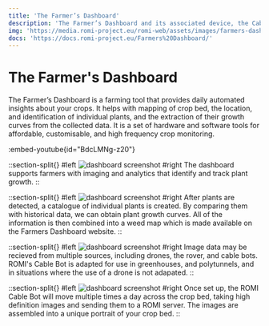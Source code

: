 ```yaml
---
title: 'The Farmer’s Dashboard'
description: 'The Farmer’s Dashboard and its associated device, the Cablebot, is our primary tool for crop monitoring. With the help of an aerial imaging device, images of the crop are collected and analysed to give the farmer an overview of the status of the crops and also of individual plants.'
img: 'https://media.romi-project.eu/romi-web/assets/images/farmers-dashboard.png'
docs: 'https://docs.romi-project.eu/Farmers%20Dashboard/'
---
```


# The Farmer's Dashboard

The Farmer’s Dashboard is a farming tool that provides daily automated insights about your crops. It helps with mapping of crop bed, the location, and identification of individual plants, and the extraction of their growth curves from the collected data. It is a set of hardware and software tools for affordable, customisable, and high frequency crop monitoring.

:embed-youtube{id="BdcLMNg-z20"}

::section-split{}
#left
![dashboard screenshot](https://media.romi-project.eu/romi-web/media/farmers-dashboard-1200x635.png)
#right
The dashboard supports farmers with imaging and analytics that identify and track plant growth.
::

::section-split{}
#left
![dashboard screenshot](https://media.romi-project.eu/romi-web/media/monitoring-segmentation-1200x635.jpg)
#right
After plants are detected, a catalogue of individual plants is created. By comparing them with historical data, we can obtain plant growth curves. All of the information is then combined into a weed map which is made available on the Farmers Dashboard website.
::

::section-split{}
#left
![dashboard screenshot](https://media.romi-project.eu/romi-web/media/cablebot-1200x1200.jpg)
#right
Image data may be recieved from multiple sources, including drones, the rover, and cable bots. ROMI's Cable Bot is adapted for use in greenhouses, and polytunnels, and in situations where the use of a drone is not adapated.
::

::section-split{}
#left
![dashboard screenshot](https://media.romi-project.eu/romi-web/media/monitoring-orthomosaic-1200x635.jpg)
#right
Once set up, the ROMI Cable Bot will move multiple times a day across the crop bed, taking high definition images and sending them to a ROMI server. The images are assembled into a unique portrait of your crop bed.
::
